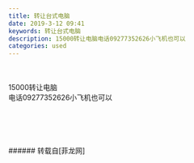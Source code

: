 ```yaml
---
title: 转让台式电脑
date: 2019-3-12 09:41
keywords: 转让台式电脑
description: 15000转让电脑电话09277352626小飞机也可以
categories: used
---
```

<td class="t_f" id="postmessage_3206846">

<br/>
<br/>
15000转让电脑<br/>
电话09277352626小飞机也可以<br/>
<img alt="" border="0" class="zoom" data-cf-modified-28bd5566c5a7096b1c77acc9-="" file="http://www.flw.ph/data/appbyme/upload/image/201903/12/1P0cpYAczaIb.jpg" id="aimg_Lqkaa" lazyloadthumb="1" onclick="" onmouseover="" src="http://www.flw.ph/data/appbyme/upload/image/201903/12/1P0cpYAczaIb.jpg"/><br/>
<br/>
<img alt="" border="0" class="zoom" data-cf-modified-28bd5566c5a7096b1c77acc9-="" file="http://www.flw.ph/data/appbyme/upload/image/201903/12/W4VZODiISgiD.jpg" id="aimg_B6hfA" lazyloadthumb="1" onclick="" onmouseover="" src="http://www.flw.ph/data/appbyme/upload/image/201903/12/W4VZODiISgiD.jpg"/><br/>
<br/>
<img alt="" border="0" class="zoom" data-cf-modified-28bd5566c5a7096b1c77acc9-="" file="http://www.flw.ph/data/appbyme/upload/image/201903/12/1ar01gBgRb9G.jpg" id="aimg_afwWK" lazyloadthumb="1" onclick="" onmouseover="" src="http://www.flw.ph/data/appbyme/upload/image/201903/12/1ar01gBgRb9G.jpg"/><br/>
<br/>
<img alt="" border="0" class="zoom" data-cf-modified-28bd5566c5a7096b1c77acc9-="" file="http://www.flw.ph/data/appbyme/upload/image/201903/12/S6JhA8spMEGL.jpg" id="aimg_DZQHq" lazyloadthumb="1" onclick="" onmouseover="" src="http://www.flw.ph/data/appbyme/upload/image/201903/12/S6JhA8spMEGL.jpg"/><br/>
<br/>
<br/>
</td>
###### 转载自[菲龙网]